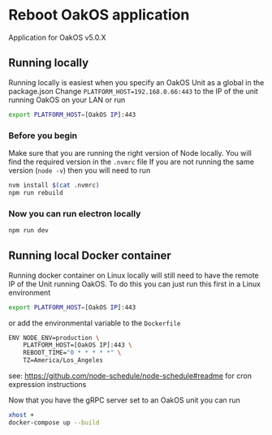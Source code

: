 # Reboot OakOS application

Application for OakOS v5.0.X

## Running locally

Running locally is easiest when you specify an OakOS Unit as a global in the package.json
Change `PLATFORM_HOST=192.168.0.66:443` to the IP of the unit running OakOS on your LAN or run

``` bash
export PLATFORM_HOST=[OakOS IP]:443
```

### Before you begin

Make sure that you are running the right version of Node locally. You will find the required version in the `.nvmrc` file
If you are not running the same version (`node -v`) then you will need to run 

``` bash
nvm install $(cat .nvmrc)
npm run rebuild
```

### Now you can run electron locally

``` bash
npm run dev
```

## Running local Docker container

Running docker container on Linux locally will still need to have the remote IP of the Unit running OakOS. To do this you can just run this first in a Linux environment

``` bash
export PLATFORM_HOST=[OakOS IP]:443
```

or add the environmental variable to the `Dockerfile`

``` bash
ENV NODE_ENV=production \
    PLATFORM_HOST=[OakOS IP]:443 \
    REBOOT_TIME="0 * * * * *" \
    TZ=America/Los_Angeles
```

see: <https://github.com/node-schedule/node-schedule#readme> for cron expression instructions

Now that you have the gRPC server set to an OakOS unit you can run

``` bash
xhost +
docker-compose up --build
```
